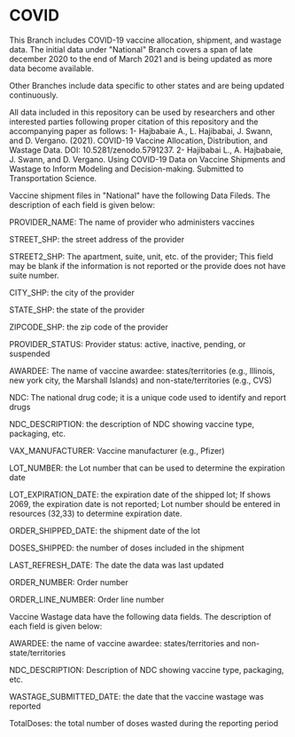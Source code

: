 # COVID
This Branch includes COVID-19 vaccine allocation, shipment, and wastage data. The initial data under "National" Branch covers a span of late december 2020 to the end of March 2021 and is being updated as more data become available. 

Other Branches include data specific to other states and are being updated continuously. 

All data included in this repository can be used by researchers and other interested parties following proper citation of this repository and the accompanying paper as follows:
1- Hajbabaie A., L. Hajibabai, J. Swann, and D. Vergano. (2021). COVID-19 Vaccine Allocation, Distribution, and Wastage Data. DOI: 10.5281/zenodo.5791237.
2- Hajibabai L., A. Hajbabaie, J. Swann, and D. Vergano. Using COVID-19 Data on Vaccine Shipments and Wastage to Inform Modeling and Decision-making. Submitted to Transportation Science.  

Vaccine shipment files in "National" have the following Data Fileds. The description of each field is given below:

PROVIDER_NAME:	The name of provider who administers vaccines

STREET_SHP:	the street address of the provider

STREET2_SHP:	The apartment, suite, unit, etc. of the provider; This field may be blank if the information is not reported or the provide does not have suite number. 

CITY_SHP:	the city of the provider

STATE_SHP:	the state of the provider

ZIPCODE_SHP: the zip code of the provider

PROVIDER_STATUS: Provider status: active, inactive, pending, or suspended

AWARDEE: The name of vaccine awardee: states/territories (e.g., Illinois, new york city, the Marshall Islands) and non-state/territories (e.g., CVS)

NDC: The	national drug code; it is a unique code used to identify and report drugs

NDC_DESCRIPTION: the description of NDC showing vaccine type, packaging, etc.

VAX_MANUFACTURER:	Vaccine manufacturer (e.g., Pfizer)

LOT_NUMBER:	the Lot number that can be used to determine the expiration date

LOT_EXPIRATION_DATE: the expiration date of the shipped lot; If shows 2069, the expiration date is not reported; Lot number should be entered in resources (32,33) to determine expiration date. 

ORDER_SHIPPED_DATE: the shipment date of the lot

DOSES_SHIPPED: the number of doses included in the shipment

LAST_REFRESH_DATE: The date the data was last updated

ORDER_NUMBER:	Order number

ORDER_LINE_NUMBER:	Order line number

Vaccine Wastage	data have the following data fields. The description of each field is given below: 

AWARDEE: the name of vaccine awardee: states/territories and non-state/territories

NDC_DESCRIPTION:	Description of NDC showing vaccine type, packaging, etc.

WASTAGE_SUBMITTED_DATE: the date that the vaccine wastage was reported

TotalDoses: the total number of doses wasted during the reporting period

